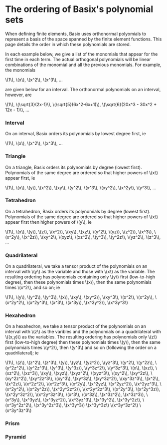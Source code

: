 # The ordering of Basix's polynomial sets
When defining finite elements, Basix uses orthonormal polyomials to represent
a basis of the space spanned by the finite element functions. This page
details the order in which these polynomials are stored.

In each example below, we give a list of the monomials that appear for the
first time in each term. The actual orthogonal polynomials will be linear
combinations of the monomial and all the previous monomials. For example,
the monomials

\\(1\\),
\\(x\\),
\\(x^2\\),
\\(x^3\\),
...

are given below for an interval. The orthonormal polynomials on an interval,
however, are

\\(1\\),
\\(\\sqrt{3}(2x-1)\\),
\\(\\sqrt{5}(6x^2-6x+1)\\),
\\(\\sqrt{6}(20x^3 - 30x^2 + 12x - 1)\\),
...


### Interval
On an interval, Basix orders its polynomials by lowest degree first, ie

\\(1\\),
\\(x\\),
\\(x^2\\),
\\(x^3\\),
...

### Triangle
On a triangle, Basix orders its polynomials by degree (lowest first).
Polynomials of the same degree are ordered so that higher powers of \\(x\\)
appear first, ie

\\(1\\),
\\(x\\),
\\(y\\),
\\(x^2\\),
\\(xy\\),
\\(y^2\\),
\\(x^3\\),
\\(xy^2\\),
\\(x^2y\\),
\\(y^3\\),
...

### Tetrahedron
On a tetrahedron, Basix orders its polynomials by degree (lowest first).
Polynomials of the same degree are ordered so that higher powers of \\(x\\)
appear first then higher powers of \\(y\\), ie

\\(1\\),
\\(x\\),
\\(y\\),
\\(z\\),
\\(x^2\\),
\\(xy\\),
\\(xz\\),
\\(y^2\\),
\\(yz\\),
\\(z^2\\),
\\(x^3\\),
\\(x^2y\\),
\\(x^2z\\),
\\(xy^2\\),
\\(xyz\\),
\\(xz^2\\),
\\(y^3\\),
\\(y^2z\\),
\\(yz^2\\),
\\(z^3\\),
...

### Quadrilateral
On a quadrilateral, we take a tensor product of the polynomials on an
interval with \\(y\\) as the variable and those with \\(x\\) as the variable.
The resulting ordering has polynomials containing only \\(y\\) first
(low-to-high degree), then these polynomials times \\(x\\), then the same
polynomials times \\(x^2\\), and so on; ie

\\(1\\),
\\(y\\),
\\(y^2\\),
\\(y^3\\),
\\(x\\),
\\(xy\\),
\\(xy^2\\),
\\(xy^3\\),
\\(x^2\\),
\\(x^2y\\),
\\(x^2y^2\\),
\\(x^2y^3\\),
\\(x^3\\),
\\(x^3y\\),
\\(x^3y^2\\),
\\(x^3y^3\\)

### Hexahedron
On a hexahedron, we take a tensor product of the polynomials on an interval
with \\(z\\) as the varibles and the polynomials on a quadrilateral with
\\((x,y)\\) as the variables. The resulting ordering has polynomials
only \\(z\\) first (low-to-high degree) then these polynomials times \\(y\\),
then the same polynomials times \\(y^2\\), then \\(y^3\\) and so on (following
the order on a quadrilateral); ie

\\(1\\),
\\(z\\),
\\(z^2\\),
\\(z^3\\),
\\(y\\),
\\(yz\\),
\\(yz^2\\),
\\(yz^3\\),
\\(y^2\\),
\\(y^2z\\),
\\(y^2z^2\\),
\\(y^2z^3\\),
\\(y^3\\),
\\(y^3z\\),
\\(y^3z^2\\),
\\(y^3z^3\\),
\\(x\\),
\\(xz\\),
\\(xz^2\\),
\\(xz^3\\),
\\(xy\\),
\\(xyz\\),
\\(xyz^2\\),
\\(xyz^3\\),
\\(xy^2\\),
\\(xy^2z\\),
\\(xy^2z^2\\),
\\(xy^2z^3\\),
\\(xy^3\\),
\\(xy^3z\\),
\\(xy^3z^2\\),
\\(xy^3z^3\\),
\\(x^2\\),
\\(x^2z\\),
\\(x^2z^2\\),
\\(x^2z^3\\),
\\(x^2y\\),
\\(x^2yz\\),
\\(x^2yz^2\\),
\\(x^2yz^3\\),
\\(x^2y^2\\),
\\(x^2y^2z\\),
\\(x^2y^2z^2\\),
\\(x^2y^2z^3\\),
\\(x^2y^3\\),
\\(x^2y^3z\\),
\\(x^2y^3z^2\\),
\\(x^2y^3z^3\\),
\\(x^3\\),
\\(x^3z\\),
\\(x^3z^2\\),
\\(x^3z^3\\),
\\(x^3y\\),
\\(x^3yz\\),
\\(x^3yz^2\\),
\\(x^3yz^3\\),
\\(x^3y^2\\),
\\(x^3y^2z\\),
\\(x^3y^2z^2\\),
\\(x^3y^2z^3\\),
\\(x^3y^3\\)
\\(x^3y^3z\\)
\\(x^3y^3z^2\\)
\\(x^3y^3z^3\\)

### Prism

### Pyramid
